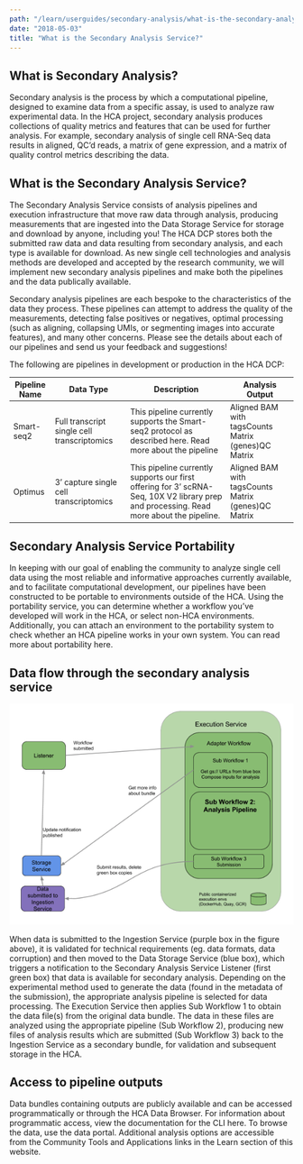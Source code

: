 ```yaml
---
path: "/learn/userguides/secondary-analysis/what-is-the-secondary-analysis-service"
date: "2018-05-03"
title: "What is the Secondary Analysis Service?"
---
```


## What is Secondary Analysis?

Secondary analysis is the process by which a computational pipeline, designed to examine data from a specific assay, is used to analyze raw experimental data. In the HCA project, secondary analysis produces collections of quality metrics and features that can be used for further analysis. For example, secondary analysis of single cell RNA-Seq data results in aligned, QC’d reads, a matrix of gene expression, and a matrix of quality control metrics describing the data.   

## What is the Secondary Analysis Service?
The Secondary Analysis Service consists of analysis pipelines and execution infrastructure that move raw data through analysis, producing measurements that are ingested into the Data Storage Service for storage and download by anyone, including you! The HCA DCP stores both the submitted raw data and data resulting from secondary analysis, and each type is available for download. As new single cell technologies and analysis methods are developed and accepted by the research community, we will implement new secondary analysis pipelines and make both the pipelines and the data publically available.  

Secondary analysis pipelines are each bespoke to the characteristics of the data they process. These pipelines can attempt to address the quality of the measurements, detecting false positives or negatives, optimal processing (such as aligning, collapsing UMIs, or segmenting images into accurate features), and many other concerns. Please see the details about each of our pipelines and send us your feedback and suggestions!



The following are pipelines in development or production in the HCA DCP:

| Pipeline Name | Data Type                                   | Description                                                                                                                            | Analysis Output                                     |
|------------------|---------------------------------------------|----------------------------------------------------------------------------------------------------------------------------------------|-----------------------------------------------------|
| Smart-seq2    | Full transcript single cell transcriptomics | This pipeline currently supports the Smart-seq2 protocol as described here. Read more about the pipeline                               | Aligned BAM with tagsCounts Matrix (genes)QC Matrix |
| Optimus       | 3’ capture single cell transcriptomics      | This pipeline currently supports our first offering for 3’ scRNA-Seq, 10X V2 library prep and processing. Read more about the pipeline. | Aligned BAM with tagsCounts Matrix (genes)QC Matrix |


## Secondary Analysis Service Portability
In keeping with our goal of enabling the community to analyze single cell data using the most reliable and informative approaches currently available, and to facilitate computational development, our pipelines have been constructed to be portable to environments outside of the HCA. Using the portability service, you can determine whether a workflow you’ve developed will work in the HCA, or select non-HCA environments. Additionally, you can attach an environment to the portability system to check whether an HCA pipeline works in your own system. You can read more about portability here. 


## Data flow through the secondary analysis service

![Secondary Analysis Service Workflow](_images/secondary_anal_fig2.png)

When data is submitted to the Ingestion Service (purple box in the figure above), it is validated for technical requirements (eg. data formats, data corruption) and then moved to the Data Storage Service (blue box), which triggers a notification to the Secondary Analysis Service Listener (first green box) that data is available for secondary analysis. Depending on the experimental method used to generate the data (found in the metadata of the submission), the appropriate analysis pipeline is selected for data processing. The Execution Service then applies Sub Workflow 1 to obtain the data file(s) from the original data bundle. The data in these files are analyzed using the appropriate pipeline (Sub Workflow 2), producing new files of analysis results which are submitted (Sub Workflow 3) back to the Ingestion Service as a secondary bundle, for validation and subsequent storage in the HCA.

## Access to pipeline outputs
Data bundles containing outputs are publicly available and can be accessed programmatically or through the HCA Data Browser. For information about programmatic access, view the documentation for the CLI here.  To browse the data, use the data portal. Additional analysis options are accessible from the Community Tools and Applications links in the Learn section of this website.


